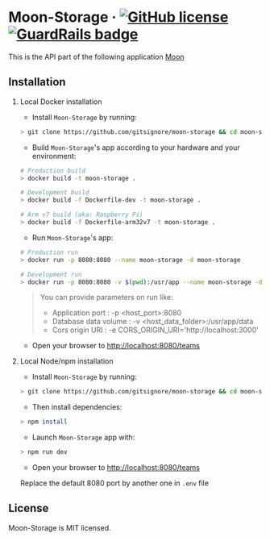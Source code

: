 # Moon-Storage &middot; [![GitHub license](https://img.shields.io/badge/license-MIT-blue.svg)](https://github.com/gitsignore/moon/blob/master/LICENSE) [![GuardRails badge](https://badges.production.guardrails.io/gitsignore/moon-storage.svg)](https://www.guardrails.io)

This is the API part of the following application [Moon](https://github.com/gitsignore/moon)

## Installation

1. Local Docker installation

    - Install `Moon-Storage` by running:

    ```sh
    > git clone https://github.com/gitsignore/moon-storage && cd moon-storage
    ```

    - Build `Moon-Storage`'s app according to your hardware and your environment:

    ```sh
    # Production build
    > docker build -t moon-storage .

    # Development build
    > docker build -f Dockerfile-dev -t moon-storage .

    # Arm v7 build (aka: Raspberry Pi)
    > docker build -f Dockerfile-arm32v7 -t moon-storage .
    ```

    - Run `Moon-Storage`'s app:

    ```sh
    # Production run
    > docker run -p 8080:8080 --name moon-storage -d moon-storage

    # Development run
    > docker run -p 8080:8080 -v $(pwd):/usr/app --name moon-storage -d moon-storage
    ```

    > You can provide parameters on run like:
    >
    > - Application port : -p <host_port>:8080
    > - Database data volume : -v <host_data_folder>:/usr/app/data
    > - Cors origin URI : -e CORS_ORIGIN_URI='http://localhost:3000'

    - Open your browser to <http://localhost:8080/teams>

2. Local Node/npm installation

    - Install `Moon-Storage` by running:

    ```sh
    > git clone https://github.com/gitsignore/moon-storage && cd moon-storage
    ```

    - Then install dependencies:

    ```sh
    > npm install
    ```

    - Launch `Moon-Storage` app with:

    ```sh
    > npm run dev
    ```

    - Open your browser to <http://localhost:8080/teams>

    Replace the default 8080 port by another one in `.env` file

## License

Moon-Storage is MIT licensed.
